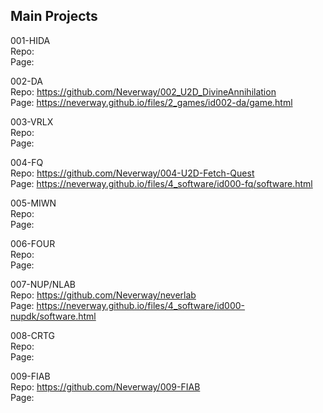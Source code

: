 __Main Projects__
--
001-HIDA
<br />Repo:
<br />Page:

002-DA
<br />Repo: https://github.com/Neverway/002_U2D_DivineAnnihilation
<br />Page: https://neverway.github.io/files/2_games/id002-da/game.html

003-VRLX
<br />Repo:
<br />Page: 

004-FQ
<br />Repo: https://github.com/Neverway/004-U2D-Fetch-Quest
<br />Page: https://neverway.github.io/files/4_software/id000-fq/software.html

005-MIWN
<br />Repo:
<br />Page:

006-FOUR
<br />Repo:
<br />Page:

007-NUP/NLAB
<br />Repo: https://github.com/Neverway/neverlab
<br />Page: https://neverway.github.io/files/4_software/id000-nupdk/software.html

008-CRTG
<br />Repo:
<br />Page:

009-FIAB
<br />Repo: https://github.com/Neverway/009-FIAB
<br />Page:
